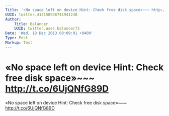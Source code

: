 ```yaml
---
Title: '«No space left on device Hint: Check free disk space»~~~ http://t.co/6UjQNfG89D'
UUID: twitter.413158936741941248
Author:
    Title: Balancer
    UUID: twitter.user.balancer73
Date: 'Wed, 18 Dec 2013 08:09:01 +0400'
Type: Post
Markup: Text
---
```


# «No space left on device Hint: Check free disk space»~~~ http://t.co/6UjQNfG89D

«No space left on device Hint: Check free disk space»~~~
http://t.co/6UjQNfG89D